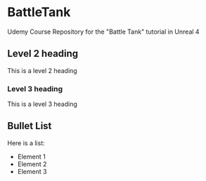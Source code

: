 # BattleTank
Udemy Course Repository for the "Battle Tank" tutorial in Unreal 4

## Level 2 heading
This is a level 2 heading

### Level 3 heading
This is a level 3 heading

## Bullet List
Here is a list:
* Element 1
* Element 2
* Element 3
